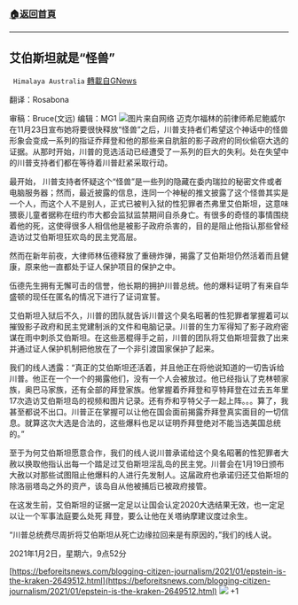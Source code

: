 ###  [:house:返回首頁](https://github.com/ourhimalayas/txt)
---

## 艾伯斯坦就是“怪兽”
` Himalaya Australia` [轉載自GNews](https://gnews.org/zh-hans/716120/)

翻译：Rosabona

审稿：Bruce(文远) 编辑：MG1
![]()![](https://gnews.org/wp-content/uploads/2021/01/505.png)图片来自网络
迈克尔福林的前律师希尼鲍威尔在11月23日宣布她将要很快释放“怪兽”之后，川普支持者们希望这个神话中的怪兽形象会变成一系列的指证乔拜登和他的那些来自肮脏的影子政府的同伙偷窃大选的证据。从那时开始，川普的竞选活动已经遭受了一系列的巨大的失利。处在失望中的川普支持者们都在等待着川普赶紧采取行动。

最开始， 川普支持者怀疑这个“怪兽”是一些列的隐藏在委内瑞拉的秘密文件或者电脑服务器；然而，最近披露的信息，连同一个神秘的推文披露了这个怪兽其实是一个人，而这个人不是别人，正式已被判入狱的性犯罪者杰弗里艾伯斯坦，这意味猥亵儿童者据称在纽约市大都会监狱监禁期间自杀身亡。有很多的奇怪的事情围绕着他的死，这使得很多人相信他是被影子政府杀害的，目的是阻止他指认那些曾经造访过艾伯斯坦狂欢岛的民主党高层。

然而在新年前夜，大律师林伍德释放了重磅炸弹，揭露了艾伯斯坦仍然活着而且健康，原来他一直都处于证人保护项目的保护之中。

伍德先生拥有无懈可击的信誉，他长期的拥护川普总统。他的爆料证明了有来自华盛顿的现任在匿名的情况下进行了证词宣誓。

艾伯斯坦入狱后不久，川普的团队就告诉川普这个臭名昭著的性犯罪者掌握着可以摧毁影子政府和民主党建制派的文件和电脑记录。川普的生力军得知了影子政府密谋在雨中刺杀艾伯斯坦。在这些恶棍得手之前，川普的团队将艾伯斯坦营救了出来并通过证人保护机制把他放在了一个非引渡国家保护了起来。

我们的线人透露：“真正的艾伯斯坦还活着，并且他正在将他说知道的一切告诉给川普。他正在一个一个的揭露他们，没有一个人会被放过。他已经指认了克林顿家族，奥巴马家族，还有全部的拜登家族。他掌握着乔拜登和亨特拜登在过去五年里17次造访艾伯斯坦岛的视频和图片记录。还有乔和亨特父子一起上阵。。。算了，我甚至都说不出口。川普正在掌握可以让他在国会面前揭露乔拜登真实面目的一切信息。就算这次大选是合法的，这些爆料也足以证明乔拜登绝对不能当选美国总统的。”

至于为何艾伯斯坦愿意合作，我们的线人说川普承诺给这个臭名昭著的性犯罪者大赦以换取他指认出每一个踏足过艾伯斯坦淫乱岛的民主党。川普会在1月19日颁布大赦以对那些试图阻止他爆料的人进行先发制人。这届政府也承诺归还艾伯斯坦的除洛丽塔岛之外的资产，该岛自从他被捕后已被政府接管。

在这发生前，艾伯斯坦的证据一定足以让国会认定2020大选结果无效，也一定足以让一个军事法庭要么处死 拜登，要么让他在关塔纳摩建议度过余生。

“川普总统费尽周折将艾伯斯坦从死亡边缘拉回来是有原因的，”我们的线人说。

2021年1月2日，星期六，9点52分

[https://beforeitsnews.com/blogging-citizen-journalism/2021/01/epstein-is-the-kraken-2649512.html](https://beforeitsnews.com/blogging-citizen-journalism/2021/01/epstein-is-the-kraken-2649512.html)
![]()![](https://gnews.org/wp-content/uploads/2021/01/澳喜图标2.jpg)
+1
